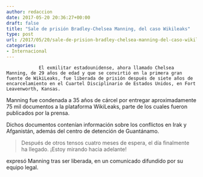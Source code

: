 ```yaml
---
author: redaccion
date: 2017-05-20 20:36:27+00:00
draft: false
title: "Sale de prisión Bradley-Chelsea Manning, del caso Wikileaks"
type: post
url: /2017/05/20/sale-de-prision-bradley-chelsea-manning-del-caso-wikileaks/
categories:
- Internacional
---
```



				El exmilitar estadounidense, ahora llamado Chelsea Manning, de 29 años de edad y que se convirtió en la primera gran fuente de WikiLeaks, fue liberada de prisión después de siete años de encarcelamiento en el Cuartel Disciplinario de Estados Unidos, en Fort Leavenworth, Kansas.

Manning fue condenada a 35 años de cárcel por entregar aproximadamente 75 mil documentos a la plataforma WikiLeaks, parte de los cuales fueron publicados por la prensa.

Dichos documentos contenían información sobre los conflictos en Irak y Afganistán, además del centro de detención de Guantánamo.


<blockquote>Después de otros tensos cuatro meses de espera, el día finalmente ha llegado. ¡Estoy mirando hacia adelante!</blockquote>


expresó Manning tras ser liberada, en un comunicado difundido por su equipo legal.		
